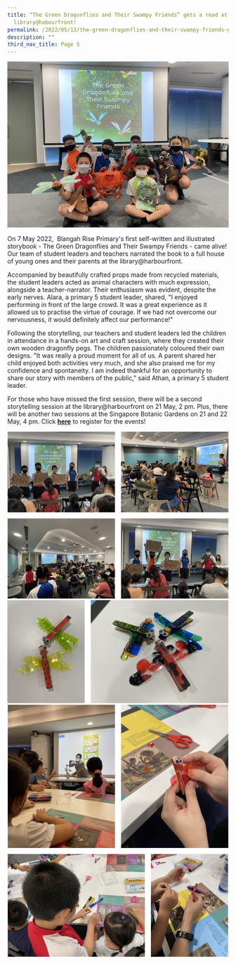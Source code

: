 ```yaml
---
title: “The Green Dragonflies and Their Swampy Friends” gets a read at
  library@habourfront!
permalink: /2022/05/13/the-green-dragonflies-and-their-swampy-friends-gets-a-read-at-libraryhabourfront/
description: ""
third_nav_title: Page 5
---
```

<img src="/images/IMG_6928-1024x768.jpg">
<p>On 7 May 2022,&nbsp; Blangah Rise Primary's first self-written and illustrated storybook - The Green Dragonflies and Their Swampy Friends - came alive! Our team of student leaders and teachers narrated the book to a full house of young ones and their parents at the library@harbourfront.</p>
<p>Accompanied by beautifully crafted props made from recycled materials, the student leaders acted as animal characters with much expression, alongside a teacher-narrator. Their enthusiasm was evident, despite the early nerves. Alara, a primary 5 student leader, shared, "I enjoyed performing in front of the large crowd. It was a great experience as it allowed us to practise the virtue of courage. If we had not overcome our nervousness, it would definitely affect our performance!"</p>
<p>Following the storytelling, our teachers and student leaders led the children in attendance in a hands-on art and craft session, where they created their own wooden dragonfly pegs. The children passionately coloured their own designs. "It was really a proud moment for all of us. A parent shared her child enjoyed both activities very much, and she also praised me for my confidence and spontaneity. I am indeed thankful for an opportunity to share our story with members of the public," said Athan, a primary 5 student leader.</p>
<p>For those who have missed the first session, there will be a second storytelling session at the library@harbourfront on 21 May, 2 pm. Plus, there will be another two sessions at the Singapore Botanic Gardens on 21 and 22 May, 4 pm. Click&nbsp;<a href="/2022/05/10/join-us-at-our-storytelling-sessions-the-green-dragonflies-and-their-swampy-friends/"><strong>here</strong></a>&nbsp;to register for the events!</p>
<img src="/images/harbourfront1.png">
<img src="/images/harbourfront2.png">
<img src="/images/harbourfront3.png">